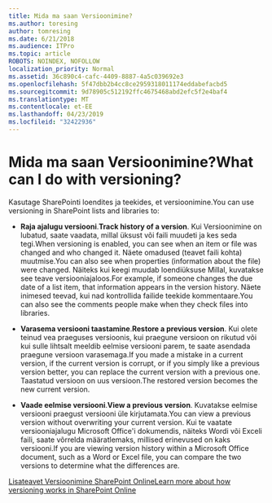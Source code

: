 ```yaml
---
title: Mida ma saan Versioonimine?
ms.author: toresing
author: tomresing
ms.date: 6/21/2018
ms.audience: ITPro
ms.topic: article
ROBOTS: NOINDEX, NOFOLLOW
localization_priority: Normal
ms.assetid: 36c890c4-cafc-4409-8887-4a5c039692e3
ms.openlocfilehash: 5f47dbb2b4cc8ce2959318011174eddabefacbd5
ms.sourcegitcommit: 9d78905c512192ffc4675468abd2efc5f2e4baf4
ms.translationtype: MT
ms.contentlocale: et-EE
ms.lasthandoff: 04/23/2019
ms.locfileid: "32422936"
---
```

# <a name="what-can-i-do-with-versioning"></a><span data-ttu-id="74382-102">Mida ma saan Versioonimine?</span><span class="sxs-lookup"><span data-stu-id="74382-102">What can I do with versioning?</span></span>

<span data-ttu-id="74382-103">Kasutage SharePointi loendites ja teekides, et versioonimine.</span><span class="sxs-lookup"><span data-stu-id="74382-103">You can use versioning in SharePoint lists and libraries to:</span></span>
  
- <span data-ttu-id="74382-104">**Raja ajalugu versiooni**.</span><span class="sxs-lookup"><span data-stu-id="74382-104">**Track history of a version**.</span></span> <span data-ttu-id="74382-105">Kui Versioonimine on lubatud, saate vaadata, millal üksust või faili muudeti ja kes seda tegi.</span><span class="sxs-lookup"><span data-stu-id="74382-105">When versioning is enabled, you can see when an item or file was changed and who changed it.</span></span> <span data-ttu-id="74382-106">Näete omadused (teavet faili kohta) muutmise.</span><span class="sxs-lookup"><span data-stu-id="74382-106">You can also see when properties (information about the file) were changed.</span></span> <span data-ttu-id="74382-107">Näiteks kui keegi muudab loendiüksuse Millal, kuvatakse see teave versiooniajaloos.</span><span class="sxs-lookup"><span data-stu-id="74382-107">For example, if someone changes the due date of a list item, that information appears in the version history.</span></span> <span data-ttu-id="74382-108">Näete inimesed teevad, kui nad kontrollida failide teekide kommentaare.</span><span class="sxs-lookup"><span data-stu-id="74382-108">You can also see the comments people make when they check files into libraries.</span></span> 
    
- <span data-ttu-id="74382-109">**Varasema versiooni taastamine**.</span><span class="sxs-lookup"><span data-stu-id="74382-109">**Restore a previous version**.</span></span> <span data-ttu-id="74382-110">Kui olete teinud vea praeguses versioonis, kui praegune versioon on rikutud või kui sulle lihtsalt meeldib eelmise versiooni parem, te saate asendada praegune versioon varasemaga.</span><span class="sxs-lookup"><span data-stu-id="74382-110">If you made a mistake in a current version, if the current version is corrupt, or if you simply like a previous version better, you can replace the current version with a previous one.</span></span> <span data-ttu-id="74382-111">Taastatud versioon on uus versioon.</span><span class="sxs-lookup"><span data-stu-id="74382-111">The restored version becomes the new current version.</span></span> 
    
- <span data-ttu-id="74382-112">**Vaade eelmise versiooni**.</span><span class="sxs-lookup"><span data-stu-id="74382-112">**View a previous version**.</span></span> <span data-ttu-id="74382-113">Kuvatakse eelmise versiooni praegust versiooni üle kirjutamata.</span><span class="sxs-lookup"><span data-stu-id="74382-113">You can view a previous version without overwriting your current version.</span></span> <span data-ttu-id="74382-114">Kui te vaatate versiooniajalugu Microsoft Office'i dokumendis, näiteks Wordi või Exceli faili, saate võrrelda määratlemaks, millised erinevused on kaks versiooni.</span><span class="sxs-lookup"><span data-stu-id="74382-114">If you are viewing version history within a Microsoft Office document, such as a Word or Excel file, you can compare the two versions to determine what the differences are.</span></span> 
    
[<span data-ttu-id="74382-115">Lisateavet Versioonimine SharePoint Online</span><span class="sxs-lookup"><span data-stu-id="74382-115">Learn more about how versioning works in SharePoint Online</span></span>](https://go.microsoft.com/fwlink/?linkid=875710)
  

